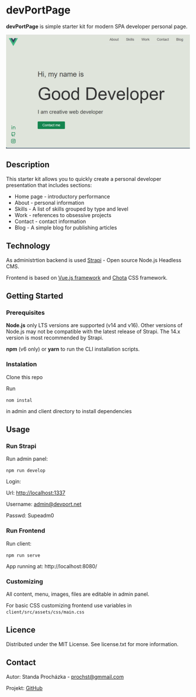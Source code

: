 # devPortPage

**devPortPage** is simple starter kit for modern SPA developer personal page.

![devPortPage screenshot](screenshot.png "screenshot")
## Description

This starter kit allows you to quickly create a personal developer presentation that includes sections:

* Home page - introductory performance
* About - personal information
* Skills - A list of skills grouped by type and level
* Work - references to obsessive projects
* Contact - contact information
* Blog - A simple blog for publishing articles

## Technology

As administrtion backend is used [Strapi](https://strapi.io/) - Open source Node.js Headless CMS.

Frontend is based on [Vue.js framework](https://vuejs.org/) and [Chota](https://jenil.github.io/chota/) CSS framework.


## Getting Started

### Prerequisites

**Node.js** only LTS versions are supported (v14 and v16). Other versions of Node.js may not be compatible with the latest release of Strapi. The 14.x version is most recommended by Strapi.

**npm** (v6 only) or **yarn** to run the CLI installation scripts.

### Instalation

Clone this repo

Run

`nom instal`

in admin and client directory to install dependencies

## Usage

### Run Strapi

Run admin panel:

`npm run develop`

Login:

Url: <http://localhost:1337>

Username: admin@devport.net

Passwd: Supeadm0

### Run Frontend

Run client:

`npm run serve`

App running at: http://localhost:8080/

### Customizing

All content, menu, images, files are editable in admin panel.

For basic CSS customizing frontend use variables in
`client/src/assets/css/main.css`

## Licence

Distributed under the MIT License. See license.txt for more information.

## Contact

Autor: Standa Procházka - prochst@gmmail.com

Projekt: [GitHub](https://github.com/prochst/devPortPage)
